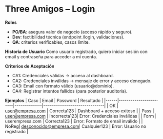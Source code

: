 # Three Amigos – Login

**Roles**
- **PO/BA**: asegura valor de negocio (acceso rápido y seguro).
- **Dev**: factibilidad técnica (endpoint /login, validaciones).
- **QA**: criterios verificables, casos límite.

**Historia de Usuario**
Como usuario registrado, quiero iniciar sesión con email y contraseña para acceder a mi cuenta.

**Criterios de Aceptación**
- CA1: Credenciales válidas -> acceso al dashboard. 
- CA2: Credenciales inválidas -> mensaje de error y acceso denegado.
- CA3: Email con formato válido (usuario@dominio).
- CA4: Registrar intentos fallidos (para posterior auditoría).

**Ejemplos**
| Caso | Email                  | Password     | Resultado                     |
|------|------------------------|--------------|-------------------------------|
| OK   | user@empresa.com       | Correcta123  | Dashboard + acceso exitoso    |
| Pass | user@empresa.com       | Incorrecta123| Error: Credenciales inválidas |
| Form | userempresa.com        | Correcta123  | Error: Formato de email inválido |
| NoReg| desconocido@empresa.com| Cualquier123 | Error: Usuario no registrado  |
